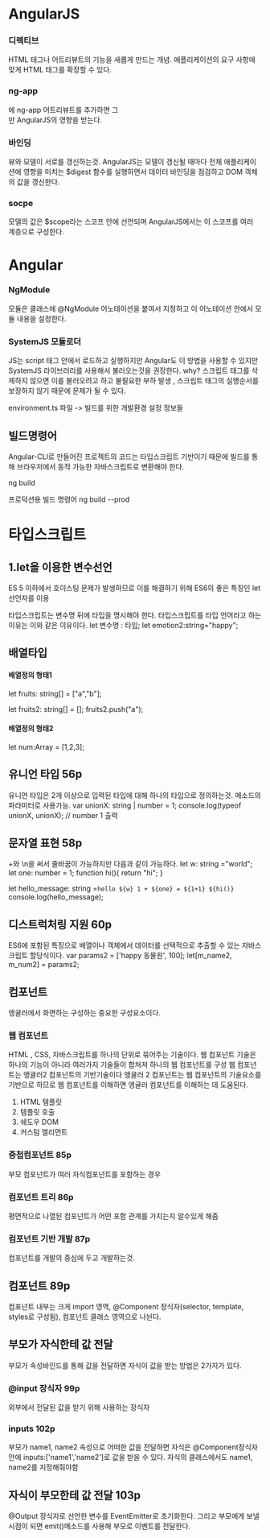 # AngularJS

### 디렉티브
HTML 태그나 어트리뷰트의 기능을 새롭게 만드는 개념. 애플리케이션의 요구 사항에 맞게 HTML 태그를 확장할 수 있다.

### ng-app
<div>에 ng-app 어트리뷰트를 추가하면 그 <div>만 AngularJS의 영향을 받는다.

### 바인딩
뷰와 모델이 서로를 갱신하는것. AngularJS는 모델이 갱신될 때마다 전체 애플리케이션에 영향을 미치는 $digest 함수를 실행하면서 데이터 바인딩을 점검하고 DOM 객체의 값을 갱신한다.

### socpe
모델의 값은 $scope라는 스코프 안에 선언되며 AngularJS에서는 이 스코프를 여러 계층으로 구성한다.

# Angular

### NgModule
모듈은 클래스에 @NgModule 어노테이션을 붙여서 지정하고 이 어노테이션 안에서 모듈 내용을 설정한다.

### SystemJS 모듈로더
JS는 script 태그 안에서 로드하고 실행하지만 Angular도 이 방법을 사용할 수 있지만 SystemJS 라이브러리를 사용해서 불러오는것을 권장한다.
why? 스크립트 태그를 삭제하지 않으면 이를 불러오려고 하고 불필요한 부하 발생 , 스크립트 태그의 실행순서를 보장하지 않기 때문에 문제가 될 수 있다. 

environment.ts 파일 -> 빌드를 위한 개발환경 설정 정보들

## 빌드명령어
Angular-CLI로 만들어진 프로젝트의 코드는 타입스크립트 기반이기 때문에 빌드를 통해 브라우저에서 동작 가능한 자바스크립트로 변환해야 한다.

ng build 

프로덕션용 빌드 명령어
ng build --prod 

# 타입스크립트

## 1.let을 이용한 변수선언
ES 5 이하에서 호이스팅 문제가 발생하므로 이를 해결하기 위해 ES6의 좋은 특징인 let 선언자를 이용

타입스크립트는 변수명 뒤에 타입을 명시해야 한다. 타입스크립트를 타입 언어라고 하는 이유는 이와 같은 이유이다.
let 변수명 : 타입;
let emotion2:string="happy";

## 배열타입
#### 배열정의 형태1
let fruits: string[] = ["a","b"];


let fruits2: string[] = [];
fruits2.push("a");

#### 배열정의 형태2
let num:Array<number> = [1,2,3];


## 유니언 타입 56p
유니언 타입은 2개 이상으로 입력된 타입에 대해 하나의 타입으로 정의하는것. 메소드의 파라미터로 사용가능.
var unionX: string | number = 1;
console.log(typeof unionX, unionX); // number 1 출력


## 문자열 표현 58p
+와 \n을 써서 줄바꿈이 가능하지만 다음과 같이 가능하다.
let w: string ="world";
let one: number = 1;
function hi(){
    return "hi";
}

let hello_message: string =`
hello ${w}
1 + ${one} = ${1+1}
${hi()}
`
console.log(hello_message);


## 디스트럭처링 지원 60p
ES6에 포함된 특징으로 배열이나 객체에서 데이터를 선택적으로 추출할 수 있는 자바스크립트 할당식이다.
var params2 = ['happy 동물원', 100];
let[m_name2, m_num2] = params2;


## 컴포넌트
앵귤러에서 화면하는 구성하는 중요한 구성요소이다.

### 웹 컴포넌트
HTML , CSS, 자바스크립트를 하나의 단위로 묶어주는 기술이다. 웹 컴포넌트 기술은 하나의 기능이 아니라 여러가지 기술들이 합쳐져 하나의 웹 컴포넌트를 구성
 웹 컴포넌트는 앵귤러2 컴포넌트의 기반기술이다 앵귤러 2 컴포넌트는 웹 컴포넌트의 기술요소를 기반으로 하므로 웹 컴포넌트를 이해하면 앵귤러 컴포넌트를 이해하는 데 도움된다.
1. HTML 템플릿
2. 템플릿 호출
3. 쉐도우 DOM
4. 커스텀 엘리먼트



### 중첩컴포넌트 85p
부모 컴포넌트가 여러 자식컴포넌트를 포함하는 경우

### 컴포넌트 트리 86p
평면적으로 나열된 컴포넌트가 어떤 포함 관계를 가지는지 알수있게 해줌

### 컴포넌트 기반 개발 87p
컴포넌트를 개발의 중심에 두고 개발하는것.

## 컴포넌트 89p
컴포넌트 내부는 크게 import 영역, @Component 장식자(selector, template, styles로 구성됨), 컴포넌트 클래스 영역으로 나뉜다.

## 부모가 자식한테 값 전달
부모가 속성바인드를 통해 값을 전달하면 자식이 값을 받는 방법은 2가지가 있다.

### @input 장식자 99p
외부에서 전달된 값을 받기 위해 사용하는 장식자


### inputs 102p
부모가 name1, name2 속성으로 어떠한 값을 전달하면 자식은 @Component장식자 안에 inputs:['name1','name2']로 값을 받을 수 있다. 자식의 클래스에서도 name1, name2를 지정해줘야함

## 자식이 부모한테 값 전달 103p
@Output 장식자로 선언한 변수를 EventEmitter로 초기화한다. 그리고 부모에게 보낼 시점이 되면 emit()메소드를 사용해 부모로 이벤트를 전달한다.





















